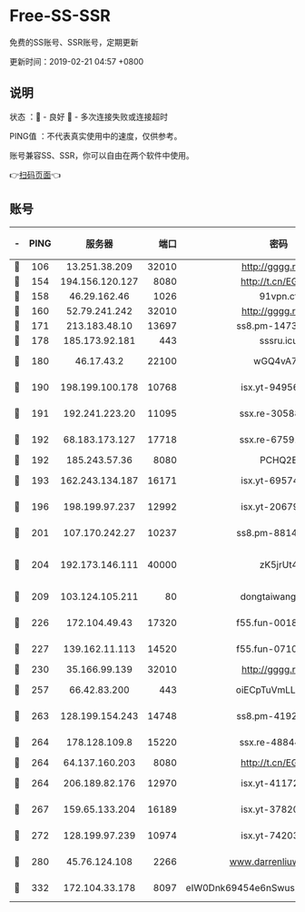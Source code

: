 # Free-SS-SSR

免费的SS账号、SSR账号，定期更新

更新时间：2019-02-21 04:57 +0800

## 说明

状态     ：🙂 - 良好 🙁 - 多次连接失败或连接超时

PING值   ：不代表真实使用中的速度，仅供参考。

账号兼容SS、SSR，你可以自由在两个软件中使用。

👉[扫码页面](https://liesauer.github.io/free-ss-ssr.github.io/)👈

## 账号

|-|PING|服务器|端口|密码|加密方式|区域|
|:----:|:----:|:-----:|-----:|:----:|:----:|:----:|
|🙂|106|13.251.38.209|32010|http://gggg.rocks|chacha20|SG|
|🙂|154|194.156.120.127|8080|http://t.cn/EGJIyrl|rc4-md5|RU|
|🙂|158|46.29.162.46|1026|91vpn.cf|rc4-md5|RU|
|🙂|160|52.79.241.242|32010|http://gggg.rocks|chacha20|KR|
|🙂|171|213.183.48.10|13697|ss8.pm-14730262|rc4-md5|RU|
|🙂|178|185.173.92.181|443|sssru.icu|rc4-md5|RU|
|🙂|180|46.17.43.2|22100|wGQ4vA7D|aes-256-gcm|RU|
|🙂|190|198.199.100.178|10768|isx.yt-94956112|aes-256-cfb|US|
|🙂|191|192.241.223.20|11095|ssx.re-30588279|aes-256-cfb|US|
|🙂|192|68.183.173.127|17718|ssx.re-67591839|aes-256-cfb|US|
|🙂|192|185.243.57.36|8080|PCHQ2E|rc4-md5|US|
|🙂|193|162.243.134.187|16171|isx.yt-69574996|aes-256-cfb|US|
|🙂|196|198.199.97.237|12992|isx.yt-20679076|aes-256-cfb|US|
|🙂|201|107.170.242.27|10237|ss8.pm-88140208|aes-256-cfb|US|
|🙂|204|192.173.146.111|40000|zK5jrUt4|chacha20-ietf-poly1305|US|
|🙂|209|103.124.105.211|80|dongtaiwang.com|aes-256-cfb|US|
|🙂|226|172.104.49.43|17320|f55.fun-00182763|aes-256-cfb|SG|
|🙂|227|139.162.11.113|14520|f55.fun-07100280|aes-256-cfb|SG|
|🙂|230|35.166.99.139|32010|http://gggg.rocks|chacha20|US|
|🙂|257|66.42.83.200|443|oiECpTuVmLLxk4Ts|aes-256-cfb|US|
|🙂|263|128.199.154.243|14748|ss8.pm-41926117|aes-256-cfb|SG|
|🙂|264|178.128.109.8|15220|ssx.re-48844991|aes-256-cfb|SG|
|🙂|264|64.137.160.203|8080|http://t.cn/EGJIyrl|rc4-md5|CA|
|🙂|264|206.189.82.176|12970|isx.yt-41172883|aes-256-cfb|SG|
|🙂|267|159.65.133.204|16189|isx.yt-37820855|aes-256-cfb|SG|
|🙂|272|128.199.97.239|10974|isx.yt-74203101|aes-256-cfb|SG|
|🙂|280|45.76.124.108|2266|www.darrenliuwei.com|aes-256-cfb|AU|
|🙂|332|172.104.33.178|8097|eIW0Dnk69454e6nSwuspv9DmS201tQ0D|aes-256-cfb|SG|
